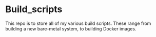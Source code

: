 # Build_scripts
This repo is to store all of my various build scripts.  These range from building a new bare-metal system, to building Docker images.
